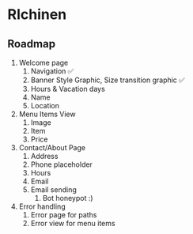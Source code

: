 # RIchinen

## Roadmap

1. Welcome page
    1. Navigation ✅
    2. Banner Style Graphic, Size transition graphic ✅
    3. Hours & Vacation days
    4. Name
    5. Location
2. Menu Items View
    1. Image
    2. Item
    3. Price
3. Contact/About Page
    1. Address
    2. Phone placeholder
    3. Hours
    4. Email
    5. Email sending
        1. Bot honeypot :)
4. Error handling
    1. Error page for paths
    2. Error view for menu items